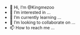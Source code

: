 - 👋 Hi, I’m @Kingmezoo
- 👀 I’m interested in ...
- 🌱 I’m currently learning ...
- 💞️ I’m looking to collaborate on ...
- 📫 How to reach me ...

<!---
Kingmezoo/Kingmezoo is a ✨ special ✨ repository because its `README.md` (this file) appears on your GitHub profile.
You can click the Preview link to take a look at your changes.
--->

